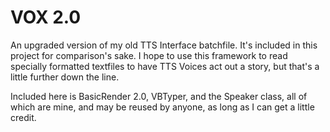 # VOX 2.0

An upgraded version of my old TTS Interface batchfile. It's included in this project for comparison's sake. I hope to use this framework to read specially formatted textfiles to have TTS Voices act out a story, but that's a little further down the line. 


Included here is BasicRender 2.0, VBTyper, and the Speaker class, all of which are mine, and may be reused by anyone, as long as I can get a little credit. 
